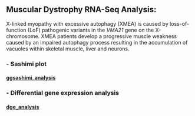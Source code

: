 ## Muscular Dystrophy RNA-Seq Analysis:
X-linked myopathy with excessive autophagy (XMEA) is caused by loss-of-function (LoF) pathogenic variants in the _VMA21_ gene on the X-chromosome. XMEA patients develop a progressive muscle weakness caused by an impaired autophagy process resulting in the accumulation of vacuoles within skeletal muscle, liver and neurons. 

### - Sashimi plot 
#### [ggsashimi_analysis](https://github.com/uab-cgds-worthey/muscular_dystrophy_rnaseq_vma21_manuscript/tree/main/ggsashimi_analysis)
### - Differential gene expression analysis
#### [dge_analysis](https://github.com/uab-cgds-worthey/muscular_dystrophy_rnaseq_vma21_manuscript/tree/main/dge)
